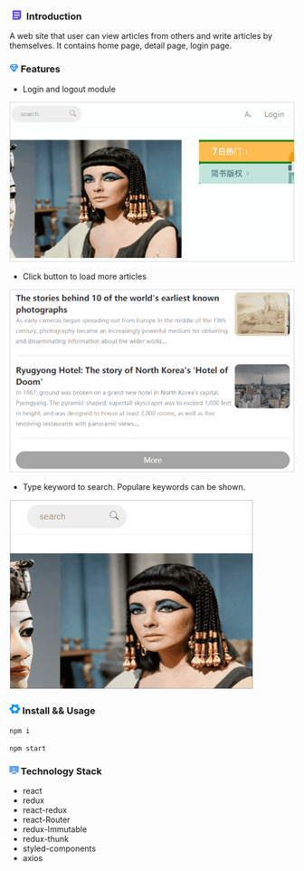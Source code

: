 ### ![image](https://github.com/liwang2019/lw-react/blob/master/resource/introduction.png)  Introduction
A web site that user can view articles from others and write articles by themselves. It contains home page, detail page, login page.

### ![image](https://github.com/liwang2019/lw-react/blob/master/resource/feature.png)  Features

- Login and logout module

![image](https://github.com/liwang2019/lw-react/blob/master/lwblog/public/gif/login.gif)

- Click button to load more articles

![image](https://github.com/liwang2019/lw-react/blob/master/lwblog/public/gif/more.gif)

- Type keyword to search. Populare keywords can be shown.

![image](https://github.com/liwang2019/lw-react/blob/master/lwblog/public/gif/search.gif)

### ![image](https://github.com/liwang2019/lw-react/blob/master/resource/install.png)  Install && Usage

`npm i`

`npm start`

### ![image](https://github.com/liwang2019/lw-react/blob/master/resource/stack.png)  Technology Stack

- react
- redux
- react-redux
- react-Router
- redux-Immutable
- redux-thunk
- styled-components
- axios

